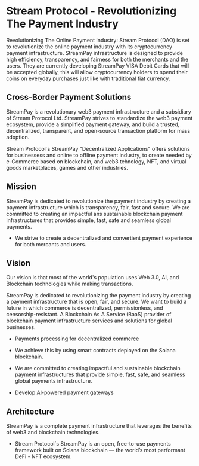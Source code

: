 # Stream Protocol - Revolutionizing The Payment Industry

Revolutionizing The Online Payment Industry: Stream Protocol (DAO) is set to revolutionize the online payment industry with its cryptocurrency payment infrastructure. StreamPay infrastructure is designed to provide high efficiency, transparency, and fairness for both the merchants and the users. They are currently developing StreamPay VISA Debit Cards that will be accepted globally, this will allow cryptocurrency holders to spend their coins on everyday purchases just like with traditional fiat currency.

## Cross-Border Payment Solutions

StreamPay is a revolutionary web3 payment infrastructure and a subsidiary of Stream Protocol Ltd. StreamPay strives to standardize the web3 payment ecosystem, provide a simplified payment gateway, and build a trusted, decentralized, transparent, and open-source transaction platform for mass adoption.

Stream Protocol´s StreamPay "Decentralized Applications" offers solutions for businessess and online to offline payment industry, to create needed by e-Commerce based on blockchain, and web3 tehnology, NFT, and virtual goods marketplaces, games and other industries. 

## Mission

StreamPay is dedicated to revolutionize the payment industry by creating a payment infrastructure which is transparency, fair, fast and secure. We are committed to creating an impactful ans sustainable blockchain payment infrastructures that provides simple, fast, safe and seamless global payments.

- We strive to create a decentralized and convertient payment experience for both mercants and users.

## Vision

Our vision is that most of the world's population uses Web 3.0, AI, and Blockchain technologies while making transactions.

StreamPay is dedicated to revolutionizing the payment industry by creating a payment infrastructure that is open, fair, and secure. We want to build a future in which commerce is decentralized, permissionless, and censorship-resistant. A Blockchain As A Service (BaaS) provider of blockchain payment infrastructure services and solutions for global businesses.

- Payments processing for decentralized commerce

- We achieve this by using smart contracts deployed on the Solana blockchain. 

- We are committed to creating impactful and sustainable blockchain payment infrastructures that provide simple, fast, safe, and seamless global payments infrastructure.

- Develop AI-powered payment gateways

## Architecture

StreamPay is a complete payment infrastructure that leverages the benefits of web3 and blockchain technologies. 

- Stream Protocol´s StreamPay is an open, free-to-use payments framework built on Solana blockchain — the world’s most performant DeFi - NFT ecosystem. 
